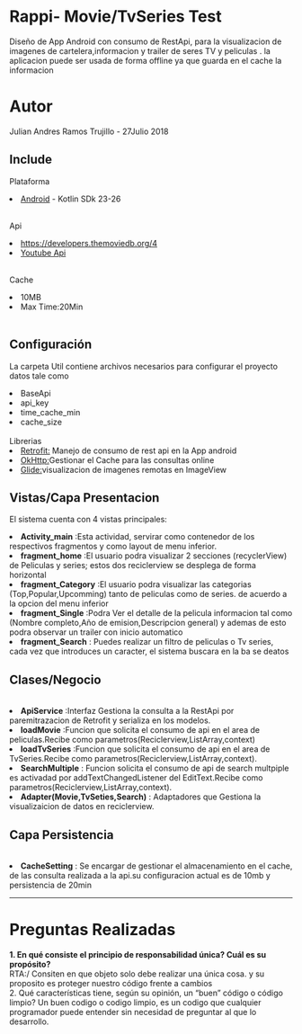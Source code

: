 # Rappi- Movie/TvSeries Test
<p>Diseño de App Android con consumo de RestApi, para la visualizacion de imagenes de cartelera,informacion y trailer de seres TV y peliculas .
la aplicacion puede ser usada de forma offline ya que guarda en el cache la informacion</p>

# Autor
<p>Julian Andres Ramos Trujillo - 27Julio 2018</p>



## Include
Plataforma
<li><a href="https://developer.android.com/studio/">Android</a> - Kotlin SDk 23-26</li>
<br>

Api
<li><a href="https://developers.themoviedb.org/4">https://developers.themoviedb.org/4</a></li>
<li><a href="https://developers.google.com/youtube/">Youtube Api</a></li>
<br>

Cache
<li>10MB</li>
<li>Max Time:20Min</li>
<br>

## Configuración
La carpeta Util contiene archivos necesarios para configurar el proyecto datos tale como
<li>BaseApi</li>
<li>api_key</li>
<li>time_cache_min</li>
<li>cache_size</li>

<br>
Librerias
<li><a href="http://square.github.io/retrofit/">Retrofit:</a> Manejo de consumo de rest api en la App android</li>
<li><a href="https://developers.themoviedb.org/4">OkHttp:</a>Gestionar el Cache para las consultas online</li>
<li><a href="https://github.com/bumptech/glide">Glide:</a>visualizacion de imagenes remotas en ImageView</li>

## Vistas/Capa Presentacion
El sistema cuenta con 4 vistas principales:
<br>
<li><strong>Activity_main</strong> :Esta actividad, servirar como contenedor de los respectivos fragmentos y como layout de menu inferior.</li>
<li><strong>fragment_home</strong> :El usuario podra visualizar 2 secciones (recyclerView) de Peliculas y series; estos dos reciclerview se desplega de forma horizontal</li>
<li><strong>fragment_Category</strong> :El usuario podra visualizar las categorias (Top,Popular,Upcomming) tanto de peliculas como de series. de acuerdo a la opcion del menu inferior</li>
<li><strong>fragment_Single</strong> :Podra Ver el detalle de la pelicula informacion tal como (Nombre completo,Año de emision,Descripcion general) y ademas de esto podra observar un trailer con inicio automatico</li>
<li><strong>fragment_Search</strong> : Puedes realizar un filtro de peliculas o Tv series, cada vez que introduces un caracter, el sistema buscara en la ba se deatos</li>


## Clases/Negocio
<br>
<li><strong>ApiService</strong> :Interfaz Gestiona la consulta a la RestApi por paremitrazacion de Retrofit y serializa en los modelos.</li>
<li><strong>loadMovie</strong> :Funcion que solicita el consumo de api en el area de peliculas.Recibe como parametros(Reciclerview,ListArray<mMovie>,context)</li>
<li><strong>loadTvSeries</strong> :Funcion que solicita el consumo de api en el area de TvSeries.Recibe como parametros(Reciclerview,ListArray<mMovie>,context).</li>
<li><strong>SearchMultiple</strong> : Funcion solicita el consumo de api de search multpiple es activadad por addTextChangedListener del EditText.Recibe como parametros(Reciclerview,ListArray<mMovie>,context).</li>
<li><strong>Adapter(Movie,TvSeties,Search)</strong> : Adaptadores que Gestiona la visualizaicion de datos en reciclerview.</li>

## Capa Persistencia
<br>
<li><strong>CacheSetting</strong> : Se encargar de gestionar el almacenamiento en el cache, de las consulta realizada a la api.su configuracion actual es de 10mb y persistencia de 20min</li>


--------------------------------------

# Preguntas Realizadas
<strong>1. En qué consiste el principio de responsabilidad única? Cuál es su propósito?</strong>
<br>
RTA:/ Consiten en que objeto solo debe realizar una única cosa. y su proposito es proteger nuestro código frente a cambios
<br>
2. Qué características tiene, según su opinión, un “buen” código o código limpio? 
Un buen codigo o codigo limpio, es un codigo que cualquier programador puede entender sin necesidad de preguntar al que lo desarrollo.


